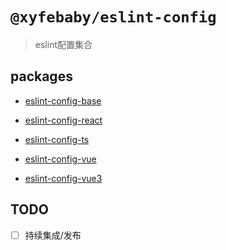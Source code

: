 # `@xyfebaby/eslint-config`

> eslint配置集合

## packages

- [eslint-config-base](https://github.com/Xie-Yin/eslint-config/blob/main/packages/eslint-config-base/README.md)

- [eslint-config-react](https://github.com/Xie-Yin/eslint-config/blob/main/packages/eslint-config-react/README.md)

- [eslint-config-ts](https://github.com/Xie-Yin/eslint-config/blob/main/packages/eslint-config-ts/README.md)

- [eslint-config-vue](https://github.com/Xie-Yin/eslint-config/blob/main/packages/eslint-config-vue/README.md)

- [eslint-config-vue3](https://github.com/Xie-Yin/eslint-config/blob/main/packages/eslint-config-vue3/README.md)

## TODO

- [ ] 持续集成/发布